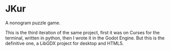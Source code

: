 # JKur

A nonogram puzzle game.

This is the third iteration of the same project, first it was on Curses for the terminal, written in python,
then I wrote it in the Godot Engine. But this is the definitive one, a LibGDX project for desktop and HTML5.
